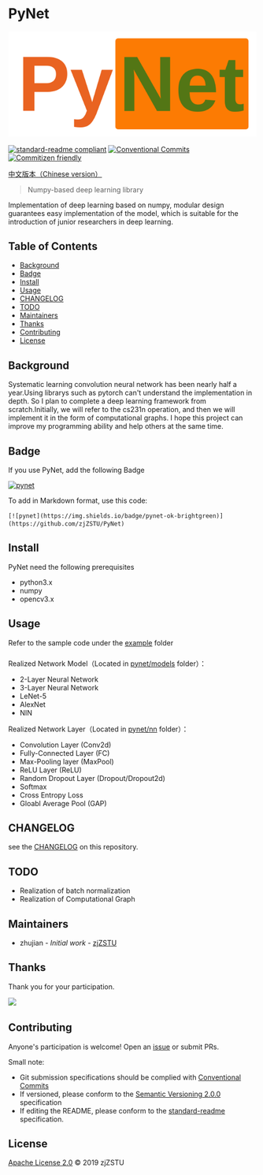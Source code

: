 # PyNet

![](logo.png)

[![standard-readme compliant](https://img.shields.io/badge/standard--readme-OK-green.svg?style=flat-square)](https://github.com/RichardLitt/standard-readme) [![Conventional Commits](https://img.shields.io/badge/Conventional%20Commits-1.0.0-yellow.svg)](https://conventionalcommits.org) [![Commitizen friendly](https://img.shields.io/badge/commitizen-friendly-brightgreen.svg)](http://commitizen.github.io/cz-cli/)

[中文版本（Chinese version）](./STANDARD_README.zh-CN.md)

> Numpy-based deep learning library

Implementation of deep learning based on numpy, modular design guarantees easy implementation of the model, which is suitable for the introduction of junior researchers in deep learning.

## Table of Contents

- [Background](#background)
- [Badge](#badge)
- [Install](#install)
- [Usage](#usage)
- [CHANGELOG](#CHANGELOG)
- [TODO](#todo)
- [Maintainers](#maintainers)
- [Thanks](#Thanks)
- [Contributing](#contributing)
- [License](#license)

## Background

Systematic learning convolution neural network has been nearly half a year.Using librarys such as pytorch can't understand the implementation in depth. So I plan to complete a deep learning framework from scratch.Initially, we will refer to the cs231n operation, and then we will implement it in the form of computational graphs. I hope this project can improve my programming ability and help others at the same time. 

## Badge

If you use PyNet, add the following Badge 

[![pynet](https://img.shields.io/badge/pynet-ok-brightgreen)](https://github.com/zjZSTU/PyNet)

To add in Markdown format, use this code:

```
[![pynet](https://img.shields.io/badge/pynet-ok-brightgreen)](https://github.com/zjZSTU/PyNet)
```

## Install

PyNet need the following prerequisites

* python3.x
* numpy
* opencv3.x

## Usage

Refer to the sample code under the [example](https://github.com/zjZSTU/PyNet/tree/master/examples) folder

### 

Realized Network Model（Located in [pynet/models](https://github.com/zjZSTU/PyNet/tree/master/pynet/models) folder）：

* 2-Layer Neural Network
* 3-Layer Neural Network
* LeNet-5
* AlexNet
* NIN

Realized Network Layer（Located in [pynet/nn](https://github.com/zjZSTU/PyNet/tree/master/pynet/nn) folder）：

* Convolution Layer (Conv2d)
* Fully-Connected Layer (FC)
* Max-Pooling layer (MaxPool)
* ReLU Layer (ReLU)
* Random Dropout Layer (Dropout/Dropout2d)
* Softmax
* Cross Entropy Loss
* Gloabl Average Pool (GAP)

## CHANGELOG

see the [CHANGELOG](./CHNAGELOG) on this repository.

## TODO

* Realization of batch normalization
* Realization of Computational Graph

## Maintainers

* zhujian - *Initial work* - [zjZSTU](https://github.com/zjZSTU)

## Thanks

Thank you for your participation.

[![](https://avatars3.githubusercontent.com/u/13742735?s=460&v=4)](https://github.com/zjZSTU)

## Contributing

Anyone's participation is welcome! Open an [issue](https://github.com/zjZSTU/PyNet/issues) or submit PRs.

Small note:

* Git submission specifications should be complied with [Conventional Commits](https://www.conventionalcommits.org/en/v1.0.0-beta.4/)
* If versioned, please conform to the [Semantic Versioning 2.0.0](https://semver.org) specification
* If editing the README, please conform to the [standard-readme](https://github.com/RichardLitt/standard-readme) specification.

## License

[Apache License 2.0](LICENSE) © 2019 zjZSTU
